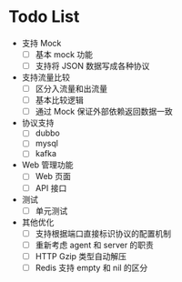 # Todo List

- 支持 Mock
  - [ ] 基本 mock 功能
  - [ ] 支持将 JSON 数据写成各种协议
- 支持流量比较
  - [ ] 区分入流量和出流量
  - [ ] 基本比较逻辑
  - [ ] 通过 Mock 保证外部依赖返回数据一致
- 协议支持
  - [ ] dubbo
  - [ ] mysql
  - [ ] kafka
- Web 管理功能
  - [ ] Web 页面
  - [ ] API 接口
- 测试
  - [ ] 单元测试
- 其他优化
  - [ ] 支持根据端口直接标识协议的配置机制
  - [ ] 重新考虑 agent 和 server 的职责
  - [ ] HTTP Gzip 类型自动解压
  - [ ] Redis 支持 empty 和 nil 的区分